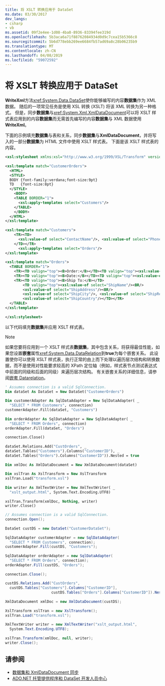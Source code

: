 ```yaml
---
title: 将 XSLT 转换应用于 DataSet
ms.date: 03/30/2017
dev_langs:
- csharp
- vb
ms.assetid: 09f2e4ee-1d08-4ba8-8936-83394fee319d
ms.openlocfilehash: 5b3aca6a71f88762084934d0d9c7cea15b5366c8
ms.sourcegitcommit: 5b6d778ebb269ee6684fb57ad69a8c28b06235b9
ms.translationtype: MT
ms.contentlocale: zh-CN
ms.lasthandoff: 04/08/2019
ms.locfileid: "59072592"
---
```

# <a name="applying-an-xslt-transform-to-a-dataset"></a>将 XSLT 转换应用于 DataSet
**WriteXml**方法<xref:System.Data.DataSet>使你能够编写的内容**数据集**作为 XML 数据。 随后的一项常见任务是使用 XSL 转换 (XSLT) 将该 XML 转换为另一种格式。 但是，同步**数据集**与<xref:System.Xml.XmlDataDocument>可以将 XSLT 样式表应用到的内容**数据集**而无需首先编写的内容**数据集**与 XML 数据使用**WriteXml**。  
  
 下面的示例填充**数据集**与表和关系，同步**数据集**与**XmlDataDocument**，并将写入的一部分**数据集**为 HTML 文件中使用 XSLT 样式表。 下面是该 XSLT 样式表的内容。  
  
```xml  
<xsl:stylesheet xmlns:xsl="http://www.w3.org/1999/XSL/Transform" version="1.0">  
  
<xsl:template match="CustomerOrders">  
  <HTML>  
  <STYLE>  
  BODY {font-family:verdana;font-size:9pt}  
  TD   {font-size:8pt}  
  </STYLE>  
    <BODY>  
    <TABLE BORDER="1">  
      <xsl:apply-templates select="Customers"/>  
    </TABLE>  
    </BODY>  
  </HTML>  
</xsl:template>  
  
<xsl:template match="Customers">  
    <TR><TD>  
      <xsl:value-of select="ContactName"/>, <xsl:value-of select="Phone"/><BR/>  
    </TD></TR>  
      <xsl:apply-templates select="Orders"/>  
</xsl:template>  
  
<xsl:template match="Orders">  
  <TABLE BORDER="1">  
    <TR><TD valign="top"><B>Order:</B></TD><TD valign="top"><xsl:value-of select="OrderID"/></TD></TR>  
    <TR><TD valign="top"><B>Date:</B></TD><TD valign="top"><xsl:value-of select="OrderDate"/></TD></TR>  
    <TR><TD valign="top"><B>Ship To:</B></TD>  
        <TD valign="top"><xsl:value-of select="ShipName"/><BR/>  
        <xsl:value-of select="ShipAddress"/><BR/>  
        <xsl:value-of select="ShipCity"/>, <xsl:value-of select="ShipRegion"/>  <xsl:value-of select="ShipPostalCode"/><BR/>  
        <xsl:value-of select="ShipCountry"/></TD></TR>  
  </TABLE>  
</xsl:template>  
  
</xsl:stylesheet>  
```  
  
 以下代码填充**数据集**并应用 XSLT 样式表。  
  
> [!NOTE]
>  如果您要将应用到一个 XSLT 样式表**数据集**，其中包含关系，将获得最佳性能，如果您设置**嵌套**属性<xref:System.Data.DataRelation>到**true**为每个嵌套关系。 此设置使你可以使用 XSLT 样式表，执行正常的由上而下处理以遍历层次结构和转换数据，而不是使用对性能要求较高的 XPath 定位轴（例如，样式表节点测试表达式中前面的同级和后面的同级）来遍历层次结构。 有关嵌套关系的详细信息，请参阅[嵌套 Datarelation](../../../../../docs/framework/data/adonet/dataset-datatable-dataview/nesting-datarelations.md)。  
  
```vb  
' Assumes connection is a valid SqlConnection.  
Dim dataSet As DataSet = New DataSet("CustomerOrders")  
  
Dim customerAdapter As SqlDataAdapter = New SqlDataAdapter( _  
  "SELECT * FROM Customers", connection)  
customerAdapter.Fill(dataSet, "Customers")  
  
Dim orderAdapter As SqlDataAdapter = New SqlDataAdapter( _  
  "SELECT * FROM Orders", connection)  
orderAdapter.Fill(dataSet, "Orders")  
  
connection.Close()  
  
dataSet.Relations.Add("CustOrders", _  
dataSet.Tables("Customers").Columns("CustomerID"), _  
dataSet.Tables("Orders").Columns("CustomerID")).Nested = true  
  
Dim xmlDoc As XmlDataDocument = New XmlDataDocument(dataSet)   
  
Dim xslTran As XslTransform = New XslTransform  
xslTran.Load("transform.xsl")  
  
Dim writer As XmlTextWriter = New XmlTextWriter( _  
  "xslt_output.html", System.Text.Encoding.UTF8)  
  
xslTran.Transform(xmlDoc, Nothing, writer)  
writer.Close()  
```  
  
```csharp  
// Assumes connection is a valid SqlConnection.  
connection.Open();  
  
DataSet custDS = new DataSet("CustomerDataSet");  
  
SqlDataAdapter customerAdapter = new SqlDataAdapter(  
  "SELECT * FROM Customers", connection);  
customerAdapter.Fill(custDS, "Customers");  
  
SqlDataAdapter orderAdapter = new SqlDataAdapter(  
  "SELECT * FROM Orders", connection);  
orderAdapter.Fill(custDS, "Orders");  
  
connection.Close();  
  
custDS.Relations.Add("CustOrders",  
  custDS.Tables["Customers"].Columns["CustomerID"],  
                     custDS.Tables["Orders"].Columns["CustomerID"]).Nested = true;  
  
XmlDataDocument xmlDoc = new XmlDataDocument(custDS);   
  
XslTransform xslTran = new XslTransform();  
xslTran.Load("transform.xsl");  
  
XmlTextWriter writer = new XmlTextWriter("xslt_output.html",   
  System.Text.Encoding.UTF8);  
  
xslTran.Transform(xmlDoc, null, writer);  
writer.Close();  
```  
  
## <a name="see-also"></a>请参阅

- [数据集和 XmlDataDocument 同步](../../../../../docs/framework/data/adonet/dataset-datatable-dataview/dataset-and-xmldatadocument-synchronization.md)
- [ADO.NET 托管提供程序和 DataSet 开发人员中心](https://go.microsoft.com/fwlink/?LinkId=217917)
